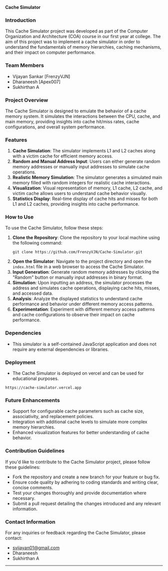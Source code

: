 **Cache Simulator**

### Introduction
This Cache Simulator project was developed as part of the Computer Organization and Architecture (COA) course in our first year at college. The aim of this project was to implement a cache simulator in order to understand the fundamentals of memory hierarchies, caching mechanisms, and their impact on computer performance.

### Team Members
- Vijayan Sankar [FrenzyVJN]
- Dharaneesh [Apex007]
- Sukhirthan A

### Project Overview
The Cache Simulator is designed to emulate the behavior of a cache memory system. It simulates the interactions between the CPU, cache, and main memory, providing insights into cache hit/miss rates, cache configurations, and overall system performance.

### Features
1. **Cache Simulation**: The simulator implements L1 and L2 caches along with a victim cache for efficient memory access.
2. **Random and Manual Address Input**: Users can either generate random memory addresses or manually input addresses to simulate cache operations.
3. **Realistic Memory Simulation**: The simulator generates a simulated main memory filled with random integers for realistic cache interactions.
4. **Visualization**: Visual representation of memory, L1 cache, L2 cache, and victim cache allows users to understand cache behavior visually.
5. **Statistics Display**: Real-time display of cache hits and misses for both L1 and L2 caches, providing insights into cache performance.

### How to Use
To use the Cache Simulator, follow these steps:
1. **Clone the Repository**: Clone the repository to your local machine using the following command:
   ```
   git clone https://github.com/FrenzyVJN/Cache-Simulator.git
   ```
2. **Open the Simulator**: Navigate to the project directory and open the `index.html` file in a web browser to access the Cache Simulator.
3. **Input Generation**: Generate random memory addresses by clicking the "Random" button or manually input addresses in binary format.
4. **Simulation**: Upon inputting an address, the simulator processes the address and simulates cache operations, displaying cache hits, misses, and accessed data.
5. **Analysis**: Analyze the displayed statistics to understand cache performance and behavior under different memory access patterns.
6. **Experimentation**: Experiment with different memory access patterns and cache configurations to observe their impact on cache performance.

### Dependencies
- This simulator is a self-contained JavaScript application and does not require any external dependencies or libraries.

### Deployment
- The Cache Simulator is deployed on vercel and can be used for educational purposes.
```
https://cache-simulator.vercel.app
```
### Future Enhancements
- Support for configurable cache parameters such as cache size, associativity, and replacement policies.
- Integration with additional cache levels to simulate more complex memory hierarchies.
- Enhanced visualization features for better understanding of cache behavior.

### Contribution Guidelines
If you'd like to contribute to the Cache Simulator project, please follow these guidelines:
- Fork the repository and create a new branch for your feature or bug fix.
- Ensure code quality by adhering to coding standards and writing clear, concise comments.
- Test your changes thoroughly and provide documentation where necessary.
- Submit a pull request detailing the changes introduced and any relevant information.

### Contact Information
For any inquiries or feedback regarding the Cache Simulator, please contact:
- svijayan01@gmail.com
- Dharaneesh
- Sukhirthan A

--- 
